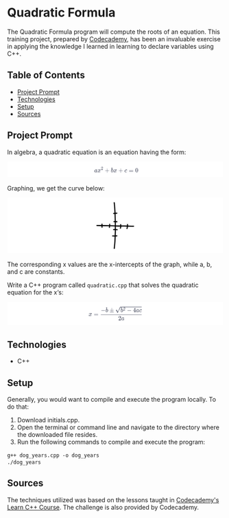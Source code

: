 # **Quadratic Formula**

The Quadratic Formula program will compute the roots of an equation. This training project, prepared by [Codecademy](https://www.codecademy.com/learn/learn-c-plus-plus), has been an invaluable exercise in applying the knowledge I learned in learning to declare variables using C++.

## Table of Contents

- [Project Prompt](#project-prompt)
- [Technologies](#technologies)
- [Setup](#setup)
- [Sources](#sources)

## Project Prompt

In algebra, a quadratic equation is an equation having the form:

![Quadratic equation](./resources/img/quadratic-equation.png)

Graphing, we get the curve below:

![Graph](./resources/img/graph.gif)

The corresponding x values are the x-intercepts of the graph, while a, b, and c are constants.

Write a C++ program called `quadratic.cpp` that solves the quadratic equation for the x‘s:

![Quadratic formula](./resources/img/quadratic-formula.png)

## Technologies

- C++

## Setup

Generally, you would want to compile and execute the program locally. To do that:

1. Download initials.cpp.
2. Open the terminal or command line and navigate to the directory where the downloaded file resides.
3. Run the following commands to compile and execute the program:

```git
g++ dog_years.cpp -o dog_years
./dog_years
```

## Sources

The techniques utilized was based on the lessons taught in [Codecademy's Learn C++ Course](https://www.codecademy.com/learn/learn-c-plus-plus
). The challenge is also provided by Codecademy.

